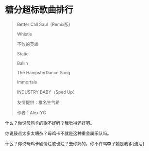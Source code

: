 #     糖分超标歌曲排行

> Better Call Saul（Remix版）
>
> Whistle
>
> 不败的英雄
>
> Static
>
> Ballin
>
> The HampsterDance Song
>
> Immortals
>
> INDUSTRY BABY（Sped Up）
>
> 友情提供：椎名生气希
>
> 作者：Alex-YG

什么？你说母鸡卡的歌不好听？我觉得还好吧。

你说鼓点太多太嘈杂？母鸡卡不就是这种重金属乐队吗。

什么？你说母鸡卡剧情烂歌也烂？去你妈的，你不许骂李子她是我爹[流泪]
